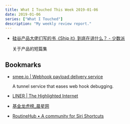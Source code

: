 ```yaml
---
title: What I Touched This Week 2019-01-06
date: 2019-01-06
series: ["What I Touched"]
description: "My weekly review report."
---
```


- [硅谷产品大佬们写的书《Ship it》到底在讲什么？ - 少数派](https://sspai.com/post/52240)

    关于产品的短篇集

## Bookmarks

* [smee.io | Webhook payload delivery service](https://smee.io/)

    A tunnel service that eases web hook debugging.

* [LINER | The Highlighted Internet](https://getliner.com/)
* [基金龙虎榜\_晨星网](http://cn.morningstar.com/quickrank/default.aspx)
* [RoutineHub • A community for Siri Shortcuts](https://routinehub.co/)
